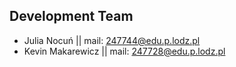 ## **Development Team**
- Julia Nocuń || mail: 247744@edu.p.lodz.pl
- Kevin Makarewicz || mail: 247728@edu.p.lodz.pl
